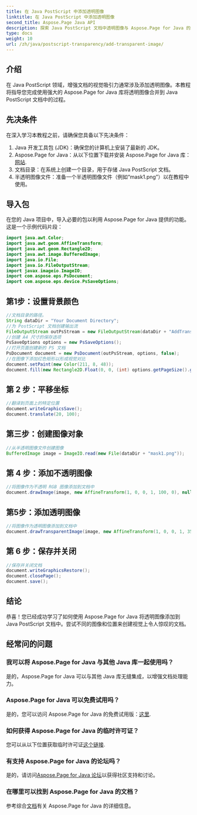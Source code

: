 ```yaml
---
title: 在 Java PostScript 中添加透明图像
linktitle: 在 Java PostScript 中添加透明图像
second_title: Aspose.Page Java API
description: 探索 Java PostScript 文档中透明图像与 Aspose.Page for Java 的无缝集成。轻松提升文档可视化效果。
type: docs
weight: 10
url: /zh/java/postscript-transparency/add-transparent-image/
---
```

## 介绍
在 Java PostScript 领域，增强文档的视觉吸引力通常涉及添加透明图像。本教程将指导您完成使用强大的 Aspose.Page for Java 库将透明图像合并到 Java PostScript 文档中的过程。
## 先决条件
在深入学习本教程之前，请确保您具备以下先决条件：
1. Java 开发工具包 (JDK)：确保您的计算机上安装了最新的 JDK。
2.  Aspose.Page for Java：从以下位置下载并安装 Aspose.Page for Java 库：[网站](https://releases.aspose.com/page/java/).
3. 文档目录：在系统上创建一个目录，用于存储 Java PostScript 文档。
4. 半透明图像文件：准备一个半透明图像文件（例如“mask1.png”）以在教程中使用。
## 导入包
在您的 Java 项目中，导入必要的包以利用 Aspose.Page for Java 提供的功能。这是一个示例代码片段：
```java
import java.awt.Color;
import java.awt.geom.AffineTransform;
import java.awt.geom.Rectangle2D;
import java.awt.image.BufferedImage;
import java.io.File;
import java.io.FileOutputStream;
import javax.imageio.ImageIO;
import com.aspose.eps.PsDocument;
import com.aspose.eps.device.PsSaveOptions;
```
## 第1步：设置背景颜色
```java
//文档目录的路径。
String dataDir = "Your Document Directory";
//为 PostScript 文档创建输出流
FileOutputStream outPsStream = new FileOutputStream(dataDir + "AddTransparentImage_outPS.ps");
//创建 A4 尺寸的保存选项
PsSaveOptions options = new PsSaveOptions();
//打开页面创建新的 PS 文档
PsDocument document = new PsDocument(outPsStream, options, false);
//在图像下添加红色矩形以形成视觉对比
document.setPaint(new Color(211, 8, 48));
document.fill(new Rectangle2D.Float(0, 0, (int) options.getPageSize().getWidth(), 300));
```
## 第 2 步：平移坐标
```java
//翻译到页面上的特定位置
document.writeGraphicsSave();
document.translate(20, 100);
```
## 第三步：创建图像对象
```java
//从半透明图像文件创建图像
BufferedImage image = ImageIO.read(new File(dataDir + "mask1.png"));
```
## 第 4 步：添加不透明图像
```java
//将图像作为不透明 RGB 图像添加到文档中
document.drawImage(image, new AffineTransform(1, 0, 0, 1, 100, 0), null);
```
## 第5步：添加透明图像
```java
//将图像作为透明图像添加到文档中
document.drawTransparentImage(image, new AffineTransform(1, 0, 0, 1, 350, 0), 255);
```
## 第 6 步：保存并关闭
```java
//保存并关闭文档
document.writeGraphicsRestore();
document.closePage();
document.save();
```
## 结论
恭喜！您已经成功学习了如何使用 Aspose.Page for Java 将透明图像添加到 Java PostScript 文档中。尝试不同的图像和位置来创建视觉上令人惊叹的文档。
## 经常问的问题
### 我可以将 Aspose.Page for Java 与其他 Java 库一起使用吗？
是的，Aspose.Page for Java 可以与其他 Java 库无缝集成，以增强文档处理能力。
### Aspose.Page for Java 可以免费试用吗？
是的，您可以访问 Aspose.Page for Java 的免费试用版：[这里](https://releases.aspose.com/).
### 如何获得 Aspose.Page for Java 的临时许可证？
您可以从以下位置获取临时许可证[这个链接](https://purchase.aspose.com/temporary-license/).
### 有支持 Aspose.Page for Java 的论坛吗？
是的，请访问[Aspose.Page for Java 论坛](https://forum.aspose.com/c/page/39)以获得社区支持和讨论。
### 在哪里可以找到 Aspose.Page for Java 的文档？
参考综合[文档](https://reference.aspose.com/page/java/)有关 Aspose.Page for Java 的详细信息。